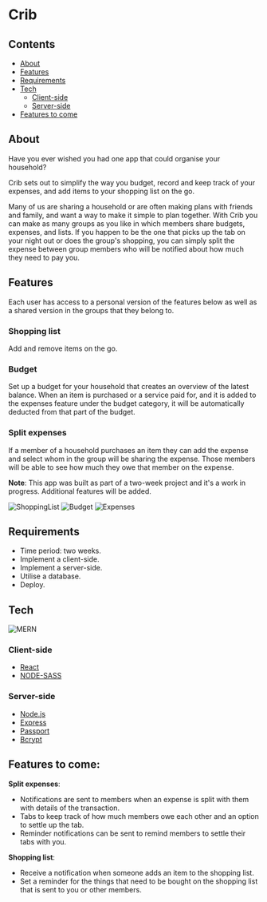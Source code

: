 # Crib


## Contents

 - [About](https://github.com/SteveMobs-Salt/SteveMobsProject#about)
 - [Features](https://github.com/SteveMobs-Salt/SteveMobsProject#features)
 - [Requirements](https://github.com/ISteveMobs-Salt/SteveMobsProject#requirements)
 - [Tech](https://github.com/SteveMobs-Salt/SteveMobsProject#tech)
    - [Client-side](https://github.com/SteveMobs-Salt/SteveMobsProject#client-side)
    - [Server-side](https://github.com/SteveMobs-Salt/SteveMobsProject#server-side)
 - [Features to come](https://github.com/SteveMobs-Salt/SteveMobsProject#featuresToCome)
 
 ## About
 
Have you ever wished you had one app that could organise your household? 

Crib sets out to simplify the way you budget, record and keep track of your expenses, and add items to your shopping list on the go. 

Many of us are sharing a household or are often making plans with friends and family, and want a way to make it simple to plan together. With Crib you can make as many groups as you like in which members share budgets, expenses, and lists. If you happen to be the one that picks up the tab on your night out or does the group's shopping, you can simply split the expense between group members who will be notified about how much they need to pay you. 

## Features

Each user has access to a personal version of the features below as well as a shared version in the groups that they belong to. 

### Shopping list

Add and remove items on the go.

### Budget

Set up a budget for your household that creates an overview of the latest balance.
When an item is purchased or a service paid for, and it is added to the expenses feature under the budget category, it will be automatically deducted from that part of the budget.

### Split expenses

If a member of a household purchases an item they can add the expense and select whom in the group will be sharing the expense. Those members will be able to see how much they owe that member on the expense. 

__Note__: This app was built as part of a two-week project and it's a work in progress.
Additional features will be added.

![ShoppingList](https://github.com/SteveMobs-Salt/SteveMobsProject/blob/master/readmeGifs/shoppingList2.gif) ![Budget](https://github.com/SteveMobs-Salt/SteveMobsProject/blob/master/readmeGifs/budgets3.gif) ![Expenses](https://github.com/SteveMobs-Salt/SteveMobsProject/blob/master/readmeGifs/addExpense2.gif) 

## Requirements

- Time period: two weeks.
- Implement a client-side.
- Implement a server-side.
- Utilise a database.
- Deploy.

## Tech

![MERN ](https://user-images.githubusercontent.com/46241840/91302318-91819f00-e7a6-11ea-9818-f267873ede8a.png)

### Client-side

- [React](https://reactjs.org/)
- [NODE-SASS](https://github.com/sass/node-sass)

### Server-side

- [Node.js](https://nodejs.org/en/)
- [Express](http://expressjs.com/)
- [Passport](http://www.passportjs.org/)
- [Bcrypt](https://www.npmjs.com/package/bcrypt)

## Features to come: 

__Split expenses__: 
- Notifications are sent to members when an expense is split with them with details of the transaction.
- Tabs to keep track of how much members owe each other and an option to settle up the tab.
- Reminder notifications can be sent to remind members to settle their tabs with you.

__Shopping list__: 
- Receive a notification when someone adds an item to the shopping list. 
- Set a reminder for the things that need to be bought on the shopping list that is sent to you or other members.
